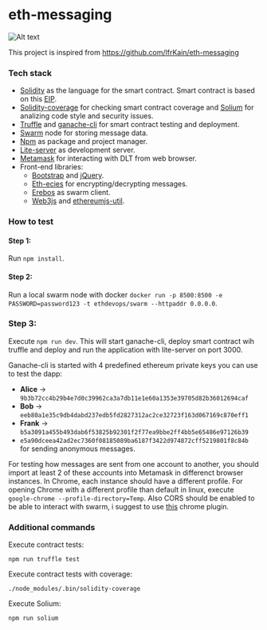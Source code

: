 # eth-messaging
![Alt text](/Screenshot.jpg?raw=true "screenshot")


This project is inspired from https://github.com/lfrKain/eth-messaging


### Tech stack
* [Solidity](https://solidity.readthedocs.io/en/v0.4.25/index.html) as the language for the smart contract. Smart contract is based on this [EIP](https://github.com/ethereum/EIPs/issues/802).
* [Solidity-coverage](https://github.com/sc-forks/solidity-coverage) for checking smart contract coverage and [Solium](https://github.com/duaraghav8/Ethlint) for analizing code style and security issues.
* [Truffle](https://github.com/trufflesuite/truffle) and [ganache-cli](https://github.com/trufflesuite/ganache-cli) for smart contract testing and deployment.
* [Swarm](https://swarm-guide.readthedocs.io/en/latest/introduction.html) node for storing message data.
* [Npm](https://www.npmjs.com/) as package and project manager.
* [Lite-server](https://github.com/johnpapa/lite-server) as development server.
* [Metamask](https://metamask.io/) for interacting with DLT from web browser.
* Front-end libraries:
	* [Bootstrap](https://getbootstrap.com/) and [jQuery](https://jquery.com/).
	* [Eth-ecies](https://github.com/LimelabsTech/eth-ecies) for encrypting/decrypting messages.
	* [Erebos](https://github.com/MainframeHQ/erebos) as swarm client.
	* [Web3js](https://github.com/ethereum/web3.js/) and [ethereumjs-util](https://github.com/ethereumjs/ethereumjs-util).

### How to test
#### Step 1:
Run ```npm install```.

#### Step 2:
Run a local swarm node with docker ```docker run -p 8500:8500 -e PASSWORD=password123 -t ethdevops/swarm --httpaddr 0.0.0.0```.

### Step 3:
Execute ```npm run dev```. This will start ganache-cli, deploy smart contract wih truffle and deploy and run the application with lite-server on port 3000.

Ganache-cli is started with 4 predefined ethereum private keys you can use to test the dapp:
* **Alice** -> ```9b3b72cc4b29b4e7d0c39962ca3a7db11e1e60a1353e39705d82b36012694caf```
* **Bob** -> ```eeb80a1e35c9db4dabd237edb5fd2827312ac2ce32723f163d067169c870eff1```
* **Frank** -> ```b5a3091a455b493dab6f53825b92301f2f77ea9bbe2ff4bb5e65486e97126b39```
* ```e5a90dceea42ad2ec7360f08185089ba6187f3422d974872cff5219801f8c84b``` for sending anonymous messages.

For testing how messages are sent from one account to another, you should import at least 2 of these accounts into Metamask in differenct browser instances. 
In Chrome, each instance should have a different profile. For opening Chrome with a different profile than default in linux, execute ```google-chrome --profile-directory=Temp```.
Also CORS should be enabled to be able to interact with swarm, i suggest to use [this](https://chrome.google.com/webstore/detail/moesif-origin-cors-change/digfbfaphojjndkpccljibejjbppifbc) chrome plugin. 

### Additional commands
Execute contract tests:
```
npm run truffle test
```
Execute contract tests with coverage:
```
./node_modules/.bin/solidity-coverage
```
Execute Solium:
```
npm run solium
```



